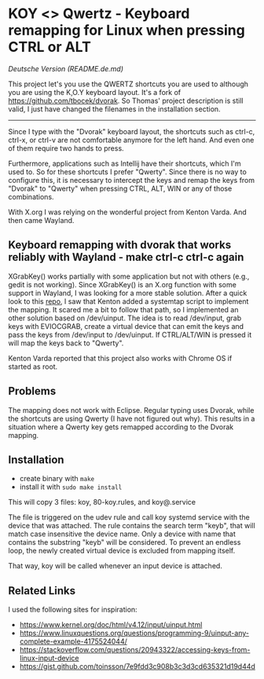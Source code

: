 # KOY <> Qwertz - Keyboard remapping for Linux when pressing CTRL or ALT

*Deutsche Version (README.de.md)*

This project let's you use the QWERTZ shortcuts you are used to although you are using the K,O.Y keyboard layout.
It's a fork of https://github.com/tbocek/dvorak. So Thomas' project description is still valid, I just have changed the filenames in the installation section.

---

Since I type with the "Dvorak" keyboard layout, the shortcuts such as ctrl-c, ctrl-x, or ctrl-v are 
not comfortable anymore for the left hand. And even one of them require two hands to press.

Furthermore, applications such as Intellij have their shortcuts, which I'm used to. So 
for these shortcuts I prefer "Qwerty". Since there is no way to configure this, it is necessary to intercept the keys and remap the keys from "Dvorak" to "Qwerty" when pressing CTRL, ALT, WIN or any of those combinations.
   
With X.org I was relying on the wonderful project from Kenton Varda. And then came Wayland. 

## Keyboard remapping with dvorak that works reliably with Wayland - make ctrl-c ctrl-c again

XGrabKey() works partially with some application but not with others (e.g., gedit is not working). Since XGrabKey() is an X.org function with some support in Wayland, I was looking for a more stable solution. After a quick look to this [repo](https://github.com/kentonv/dvorak-qwerty), I saw that Kenton added a systemtap script to implement the mapping. It scared me a bit to follow that path, so I implemented an other solution based on /dev/uinput. The idea is to read /dev/input, grab keys with EVIOCGRAB, create a virtual device that can emit the keys and pass the keys from /dev/input to /dev/uinput. If CTRL/ALT/WIN is pressed it will map the keys back to "Qwerty".

Kenton Varda reported that this project also works with Chrome OS if started as root.

## Problems

The mapping does not work with Eclipse. Regular typing uses Dvorak, while the shortcuts are using Qwerty (I have not figured out why). This results in a situation where a Qwerty key gets remapped according to the Dvorak mapping.

## Installation

 * create binary with ```make```
 * install it with ```sudo make install```

This will copy 3 files: koy, 80-koy.rules, and koy@.service

The file is triggered on the udev rule and call koy systemd service with the device that was attached. The rule contains
the search term "keyb", that will match case insensitive the device name. Only a device with name that contains the substring
"keyb" will be considered. To prevent an endless loop, the newly created virtual device is excluded from mapping itself.

That way, koy will be called whenever an input device is attached.

## Related Links
I used the following sites for inspiration:

 * https://www.kernel.org/doc/html/v4.12/input/uinput.html
 * https://www.linuxquestions.org/questions/programming-9/uinput-any-complete-example-4175524044/
 * https://stackoverflow.com/questions/20943322/accessing-keys-from-linux-input-device
 * https://gist.github.com/toinsson/7e9fdd3c908b3c3d3cd635321d19d44d
